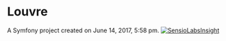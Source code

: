Louvre
======

A Symfony project created on June 14, 2017, 5:58 pm.
[![SensioLabsInsight](https://insight.sensiolabs.com/projects/5a91e0cc-f5b7-488d-8100-6b5a6fc8b63f/big.png)](https://insight.sensiolabs.com/projects/5a91e0cc-f5b7-488d-8100-6b5a6fc8b63f)
